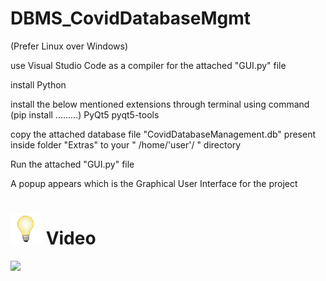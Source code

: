 # DBMS_CovidDatabaseMgmt

(Prefer Linux over Windows)

use Visual Studio Code as a compiler for the attached "GUI.py" file

install Python

install the below mentioned extensions through terminal using command (pip install .........)
PyQt5
pyqt5-tools

copy the attached database file "CovidDatabaseManagement.db"
 present inside folder "Extras" 
  to your " /home/'user'/ " directory

Run the attached "GUI.py" file

A popup appears which is the Graphical User Interface for the project


# <img src="https://github.com/itsMeBuddy/itsMeBuddy/blob/main/light_weight/bulb.gif" width=auto height="50px"> Video

<a href="[https://github.com/itsMeBuddy/](https://youtu.be/qd1IgAvZp9c)">
    <img src="https://komarev.com/ghpvc/?username=itsMeBuddy">
</a>


